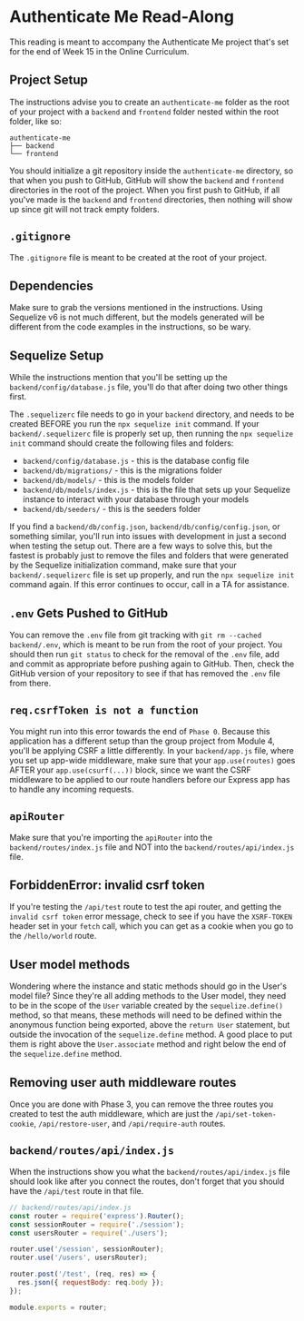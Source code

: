 # Authenticate Me Read-Along

This reading is meant to accompany the Authenticate Me project that's set for
the end of Week 15 in the Online Curriculum.

## Project Setup

The instructions advise you to create an `authenticate-me` folder as the root of
your project with a `backend` and `frontend` folder nested within the root
folder, like so:

```plaintext
authenticate-me
├── backend
└── frontend
```

You should initialize a git repository inside the `authenticate-me` directory,
so that when you push to GitHub, GitHub will show the `backend` and `frontend`
directories in the root of the project. When you first push to GitHub, if all
you've made is the `backend` and `frontend` directories, then nothing will show
up since git will not track empty folders.

## `.gitignore`

The `.gitignore` file is meant to be created at the root of your project.

## Dependencies

Make sure to grab the versions mentioned in the instructions. Using Sequelize v6
is not much different, but the models generated will be different from the code
examples in the instructions, so be wary.

## Sequelize Setup

While the instructions mention that you'll be setting up the
`backend/config/database.js` file, you'll do that after doing two other things
first.

The `.sequelizerc` file needs to go in your `backend` directory, and needs to be
created BEFORE you run the `npx sequelize init` command. If your
`backend/.sequelizerc` file is properly set up, then running the `npx sequelize
init` command should create the following files and folders:

* `backend/config/database.js` - this is the database config file
* `backend/db/migrations/` - this is the migrations folder
* `backend/db/models/` - this is the models folder
* `backend/db/models/index.js` - this is the file that sets up your Sequelize
    instance to interact with your database through your models
* `backend/db/seeders/` - this is the seeders folder

If you find a `backend/db/config.json`, `backend/db/config/config.json`, or
something similar, you'll run into issues with development in just a second when
testing the setup out. There are a few ways to solve this, but the fastest is
probably just to remove the files and folders that were generated by the
Sequelize initialization command, make sure that your `backend/.sequelizerc`
file is set up properly, and run the `npx sequelize init` command again. If this
error continues to occur, call in a TA for assistance.

## `.env` Gets Pushed to GitHub

You can remove the `.env` file from git tracking with `git rm --cached
backend/.env`, which is meant to be run from the root of your project. You
should then run `git status` to check for the removal of the `.env` file, add
and commit as appropriate before pushing again to GitHub. Then, check the GitHub
version of your repository to see if that has removed the `.env` file from
there.

## `req.csrfToken is not a function`

You might run into this error towards the end of `Phase 0`. Because this
application has a different setup than the group project from Module 4, you'll
be applying CSRF a little differently. In your `backend/app.js` file, where you
set up app-wide middleware, make sure that your `app.use(routes)` goes AFTER
your `app.use(csurf(...))` block, since we want the CSRF middleware to be
applied to our route handlers before our Express app has to handle any incoming
requests.

## `apiRouter`

Make sure that you're importing the `apiRouter` into the
`backend/routes/index.js` file and NOT into the `backend/routes/api/index.js`
file.

## ForbiddenError: invalid csrf token

If you're testing the `/api/test` route to test the api router, and getting the
`invalid csrf token` error message, check to see if you have the `XSRF-TOKEN`
header set in your `fetch` call, which you can get as a cookie when you go to
the `/hello/world` route.

## User model methods

Wondering where the instance and static methods should go in the User's model
file? Since they're all adding methods to the User model, they need to be in the
scope of the `User` variable created by the `sequelize.define()` method, so that
means, these methods will need to be defined within the anonymous function being
exported, above the `return User` statement, but outside the invocation of the
`sequelize.define` method. A good place to put them is right above the
`User.associate` method and right below the end of the `sequelize.define`
method.

## Removing user auth middleware routes

Once you are done with Phase 3, you can remove the three routes you created to
test the auth middleware, which are just the `/api/set-token-cookie`,
`/api/restore-user`, and `/api/require-auth` routes.

## `backend/routes/api/index.js`

When the instructions show you what the `backend/routes/api/index.js` file
should look like after you connect the routes, don't forget that you should have
the `/api/test` route in that file.

```js
// backend/routes/api/index.js
const router = require('express').Router();
const sessionRouter = require('./session');
const usersRouter = require('./users');

router.use('/session', sessionRouter);
router.use('/users', usersRouter);

router.post('/test', (req, res) => {
  res.json({ requestBody: req.body });
});

module.exports = router;
```
